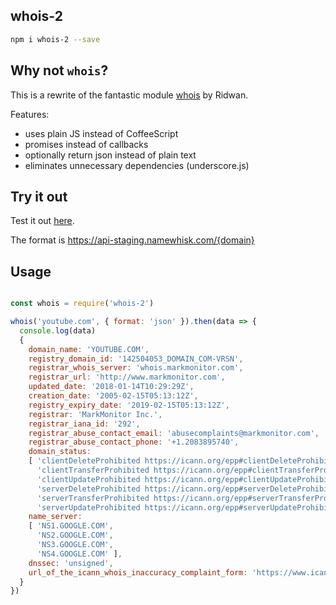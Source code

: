## whois-2

```bash
npm i whois-2 --save
```

## Why not `whois`?

This is a rewrite of the fantastic module [whois](https://www.npmjs.com/package/whois) by Ridwan. 

Features:

- uses plain JS instead of CoffeeScript
- promises instead of callbacks
- optionally return json instead of plain text
- eliminates unnecessary dependencies (underscore.js)


## Try it out

Test it out [here](https://api-staging.namewhisk.com/namewhisk.com).

The format is https://api-staging.namewhisk.com/{domain}

## Usage

```js

const whois = require('whois-2')

whois('youtube.com', { format: 'json' }).then(data => {
  console.log(data)
  { 
    domain_name: 'YOUTUBE.COM',
    registry_domain_id: '142504053_DOMAIN_COM-VRSN',
    registrar_whois_server: 'whois.markmonitor.com',
    registrar_url: 'http://www.markmonitor.com',
    updated_date: '2018-01-14T10:29:29Z',
    creation_date: '2005-02-15T05:13:12Z',
    registry_expiry_date: '2019-02-15T05:13:12Z',
    registrar: 'MarkMonitor Inc.',
    registrar_iana_id: '292',
    registrar_abuse_contact_email: 'abusecomplaints@markmonitor.com',
    registrar_abuse_contact_phone: '+1.2083895740',
    domain_status:
    [ 'clientDeleteProhibited https://icann.org/epp#clientDeleteProhibited',
      'clientTransferProhibited https://icann.org/epp#clientTransferProhibited',
      'clientUpdateProhibited https://icann.org/epp#clientUpdateProhibited',
      'serverDeleteProhibited https://icann.org/epp#serverDeleteProhibited',
      'serverTransferProhibited https://icann.org/epp#serverTransferProhibited',
      'serverUpdateProhibited https://icann.org/epp#serverUpdateProhibited' ],
    name_server:
    [ 'NS1.GOOGLE.COM',
      'NS2.GOOGLE.COM',
      'NS3.GOOGLE.COM',
      'NS4.GOOGLE.COM' ],
    dnssec: 'unsigned',
    url_of_the_icann_whois_inaccuracy_complaint_form: 'https://www.icann.org/wicf/'
  }
})

```